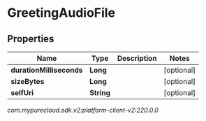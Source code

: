 # GreetingAudioFile


## Properties

| Name | Type | Description | Notes |
| ------------ | ------------- | ------------- | ------------- |
| **durationMilliseconds** | **Long** |  |  [optional] |
| **sizeBytes** | **Long** |  |  [optional] |
| **selfUri** | **String** |  |  [optional] |




_com.mypurecloud.sdk.v2:platform-client-v2:220.0.0_
